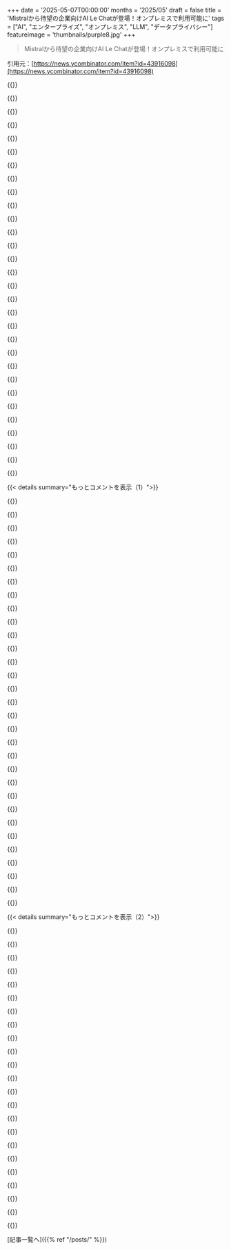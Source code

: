 +++
date = '2025-05-07T00:00:00'
months = '2025/05'
draft = false
title = 'Mistralから待望の企業向けAI Le Chatが登場！オンプレミスで利用可能に'
tags = ["AI", "エンタープライズ", "オンプレミス", "LLM", "データプライバシー"]
featureimage = 'thumbnails/purple8.jpg'
+++

> Mistralから待望の企業向けAI Le Chatが登場！オンプレミスで利用可能に

引用元：[https://news.ycombinator.com/item?id=43916098](https://news.ycombinator.com/item?id=43916098)




{{<matomeQuote body="データのプライバシーは企業にとってマジで大事だから、これはヤバいと思うんだよね。ゲームチェンジャーだよ。そうそう、MacでDocker使ってMistralローカルで動かせるらしいよ。" userName="codingbot3000" createdAt="2025/05/07 17:41:51" color="#45d325">}}




{{<matomeQuote body="マジでそれな。プライバシー問題でクラウド無理だから、ウチの会社でもオンプレミスで試してるんだよね。アメリカの会社じゃないのもポイント高い。<br>ローカル実行はオープンモデルだけじゃない？無料モデルはよく使うけど、商用モデルは使ったことないんだ。" userName="kergonath" createdAt="2025/05/07 18:08:16" color="#45d325">}}




{{<matomeQuote body="皆どうやってAIをコード書いてるのか不思議だよ。外部AI使うの許可してくれたクライアントいないんだもん。だから俺は検索エンジン代わりに使ってるだけ。コードそのものはAIに入れたり出したりできないな。" userName="distances" createdAt="2025/05/07 19:05:15" color="">}}




{{<matomeQuote body="クライアントの許可なしにAIでコード書くのは著作権やNDA的にリスク高いと思うよ。AI生成コードの所有権が微妙だし、会社のコードを外部AIに送るのは機密保持違反になるかも。俺は弁護士じゃないけど、やめといた方がいいと思うな。LLMはStackOverflowみたいに、会社のコードは絶対に入れない使い方してるよ。" userName="fhd2" createdAt="2025/05/07 19:11:06" color="#ff5c5c">}}




{{<matomeQuote body="MacでMistral Small 3.1を動かす方法他にもあるよ。Ollama（簡単）とMLXでできるんだ。Ollamaは15GBのでOK。MLXはHugging Faceにある8bitモデルをコマンドで使えるよ。Ollamaは画像入力もいける。詳しいコマンドやリンク貼っとくね。" userName="simonw" createdAt="2025/05/07 21:02:42" color="#45d325">}}




{{<matomeQuote body="Simonさん、メモリ16GBのM4 Mac Miniでコーディングに使える小さいモデルでおすすめありますか？" userName="indigodaddy" createdAt="2025/05/07 21:38:33" color="">}}




{{<matomeQuote body="それは結構キツい質問だね。アプリ動かすメモリも必要だし。<br>Qwen 3 8BならMLXで5GBメモリで動くけど、コーディングに使えるかは微妙かも。<br>正直、16GBならホスト型LLM（Claude 3.7 Sonnetとか）の方が安くていいと思うよ。" userName="simonw" createdAt="2025/05/07 21:42:54" color="#45d325">}}




{{<matomeQuote body="M2 Max MacBook Proの64GBメモリならどうですか？コーディング用のローカルモデルでおすすめありますか？<br>前にDeepSeek R1試したけど、データいっぱい落としたのにうまくいかなかったんです。もし64GB Macで動くDeepSeek R1のサイズとか、他の良いローカルLLM知ってたら教えて欲しいです！" userName="codetrotter" createdAt="2025/05/08 01:40:22" color="">}}




{{<matomeQuote body="AIコードの著作権がヤバいって本気で言ってる人いないでしょ。もし本当に問題なら、とっくに色んな会社がAIでコード書くの止めようと動いてるはずだよ。<br>何百億ドルも投資してAIコード生成を進めてる大企業があるのに、著作権心配するのは非現実的じゃない？リスクじゃないと思うな。" userName="jstummbillig" createdAt="2025/05/07 21:03:10" color="#ff5c5c">}}




{{<matomeQuote body="Qwen3とかDeepseekとか、もっとすごいモデルが今動くのに、コレ（Mistral Le Chat）出す意味あるの？" userName="v3ss0n" createdAt="2025/05/07 20:58:54" color="">}}




{{<matomeQuote body="アメリカとかヨーロッパが中国製のモデル使うのって、目先のことしか考えてないな。人気が出たら長い目で見て結構ヤバいコストがかかるって。中国がAIで勝つなんて、アメリカとかヨーロッパからしたら絶対ダメな結果じゃん。" userName="_bin_" createdAt="2025/05/08 01:58:06" color="">}}




{{<matomeQuote body="10年前にさ、みんながSOからコードコピペしてた時はどうよ？あの頃著作権とか気にしてた？多分してたのかもしれないけど、俺は覚えてないや。" userName="genghisjahn" createdAt="2025/05/07 19:59:16" color="">}}




{{<matomeQuote body="これってクラウドと何が違うの？スタートアップとか、コードはGithubに置いて、サービスの運用はAWSでやって、連絡は全部Gmailでしょ。LLMだけそんなに特別なのかな？" userName="shmel" createdAt="2025/05/07 19:44:21" color="#45d325">}}




{{<matomeQuote body="俺、Mistral Small 3.1が超お気に入りなんだよね（64GBのM2でも動くし）。Qwen 3もサイズ変えて色々試してみる価値あると思うよ。たださ、これらが一般的なコーディング作業で十分かって言われると分かんないんだよね。Claude 3.7 Sonnetとかo4-mini、Gemini 2.5 ProのAPIに慣れすぎちゃったからさ。" userName="simonw" createdAt="2025/05/08 03:45:57" color="#45d325">}}




{{<matomeQuote body="これって結局、何が証明できるかって話に行き着くよね。NN（ニューラルネットワーク）は説明できないし、裁判で証拠として見せるのは難しいだろうね。" userName="_bin_" createdAt="2025/05/07 21:17:52" color="">}}




{{<matomeQuote body="なんでそうなるの？アメリカ人が使いたくないのは分かるけど、ヨーロッパ人が？今の政治状況で、アメリカが openly ヨーロッパの土地を自分のものにしたいとか言ってるのに？俺だったらDeepSeekみたいな自分のとこで動かせるオープンソースのやつの方がいいわ。" userName="atwrk" createdAt="2025/05/08 08:46:13" color="">}}




{{<matomeQuote body="ヨーロッパ人の俺の意見なんだけどさ、LLMに情報聞く機会が増えてるから、本当の意味で民主的じゃない外国に、俺たちが手に入れる情報を選ばせちゃうのは賢いやり方じゃないと思うんだ。" userName="tigroferoce" createdAt="2025/05/08 11:08:27" color="">}}




{{<matomeQuote body="あとさ、MacのDockerモデルランナーの中でもMistralをローカルで動かせるぜ。<br>効率的に？macOSにはDockerがGPU使うためのAPIなんてないと思ってたんだけど。" userName="nicce" createdAt="2025/05/07 20:42:26" color="#38d3d3">}}




{{<matomeQuote body="そうなんだよね、まさにその通りだわ。俺はそんなに気にしないけど、ちょっとだけ効率は上がるかもね。でも時間で請求してるから、決まったやり方でやるのも全然平気だよ。" userName="distances" createdAt="2025/05/07 19:46:51" color="">}}




{{<matomeQuote body="ちょっと変わったアイデアなんだけどさ、家のネットワークで使う良い感じのLLMを動かしたいとしたら、色々なことに使えるモデルにはどのくらいの性能が必要？Raspberry Piとかでいける？古いThinkPadは？フルスペックの最新のMacbook？追記：あの昔のMac Prosとかは？" userName="martin_a" createdAt="2025/05/08 09:10:18" color="#ff5c5c">}}




{{<matomeQuote body="Macで16GBのunified memoryだと、ちゃんとしたコーディングモデルには小さすぎるな。そのマシンだと性能がかなり犠牲になっちゃうよ。たぶん1年後くらいには8GB VRAMに収まるもっと良いモデルが出るかもだけど、今はまだ無理。今、MacでコーディングLLM使うなら、標準はQwen 3 32bで、32gb memory以上のM1 macならすごく良く動く。Qwen 3 235bはもっと良いけど、128gb memory持ってる人は少ないしね。32bより小さいと、質がかなりガクッと落ちるのがわかるよ。16gb memoryならQwen 3 14b Q4_K_Mがベストな選択肢だろうけど、32bに比べると質はだいぶ悪いな。" userName="jychang" createdAt="2025/05/08 01:41:59" color="#ff5733">}}




{{<matomeQuote body="ピークメモリ使用量ってどうやって測るの？ Activity Monitorで見るだけ？ モデルごとにコンテキスト長が違うと、必要なメモリ量も違うはずなんだけど、ちゃんとした一覧情報が見当たらないんだよね（#weights * bitsみたいなざっくり計算以外で）。 LM Studioはモデルがメモリに収まるか警告は出してくれるけど、そんな正確じゃないしなー。" userName="aukejw" createdAt="2025/05/08 10:04:32" color="">}}




{{<matomeQuote body="証拠？あるよ。あなたが挑戦された時にした発言とかね。あとはコミットログも、ある程度は疑いを抱かせるかもね。まあ、「嘘をつくだけ」って言うかもしれないけど、法廷で気軽な嘘をつく人がどれだけいるかな？ 俺は絶対しないな。倫理観は置いといて、報復とか考えたら結構勇気がいることだよ。" userName="fhd2" createdAt="2025/05/08 05:14:28" color="">}}




{{<matomeQuote body="これはコーディング用LLMを提供する側からの「Kool-aid」（盲信）だと思うな。Githubでコードが収集されて、BigCorp$の学習システムに使われてることに、たくさんの人がめちゃくちゃ怒ってるんだから。親コメントはさ、1200年頃にLondon北部の城にいる、ちょっと偉そうなフランス人と、城の外でボロをまとって農具持って怒ってる地元の人々っていう状況を思い出すよ。武装した塔の衛兵がもう一人に「誰もこの土地の支配について真剣に異議を唱えてないよ”って言ってるみたいな発言だね。" userName="mistrial9" createdAt="2025/05/08 00:41:01" color="">}}




{{<matomeQuote body="Qwen使うのに何使ってるの？ 俺はLMStudio入れて、VSCodeでContinue使ってるんだけど、Cursor’s IDEとかGitHub Copilot pluginみたいに機能が豊富って感じがしないんだよね。" userName="chedabob" createdAt="2025/05/08 09:24:07" color="">}}




{{<matomeQuote body="vscodeでcontinueとollamaの標準設定で、必要なAIコーディングサポートの99%はもう足りてると思うな。cursorみたいな商用製品よりも良いかも。特に俺が使ってるプロジェクトとか言語ではね。使ってなかったMac Studioを小さなAIステーションとして使ってるよ。コードベースを埋め込むこともできるけど、まだ必要なかった。もっと性能求めるなら強いGPU積んだPC買えばいいけど、オートコンプリートくらいならこれで十分だよ。" userName="raxxorraxor" createdAt="2025/05/08 08:56:00" color="#ff5733">}}




{{<matomeQuote body="AIが生成したものの所有権について、少なくともUSでは、著作権がなく所有権も持てない可能性がかなり高いみたい。つまり所有権も持てないってこと！ これが法律的にどう影響するかは、まだこれからシステムを通して明らかになっていくところだけどね。" userName="reverius42" createdAt="2025/05/07 22:57:47" color="#38d3d3">}}




{{<matomeQuote body="ゲームチェンジャーっていうのはちょっと言い過ぎかな。すでにオープンソースのツール（Ollama, Open WebUI等）がたくさんある分野だし、既存のものでも多くの機能は実現できてるよ。Le Chatはエンタープライズ向けに上手く作るんだろうけど、鍵は既存の企業システムとのシームレスな連携だね。それが上手くできなければ、他の自己ホスト型ツールと大差ないかも。" userName="lolinder" createdAt="2025/05/07 23:36:57" color="#45d325">}}




{{<matomeQuote body="クライアントってAWSとかAzureとかGCP使ってないの？ あそこならプライベートLLMをすぐ使える状態で提供してるけど。" userName="crimsoneer" createdAt="2025/05/08 04:22:38" color="">}}




{{<matomeQuote body="俺はK8Sでollamaとopen-webuiをセットアップして使ってるから、多分これは使わないと思うけど、dockerが1ヶ月前にこれ（Docker Model Runner）を発表したよ：https://www.docker.com/blog/introducing-docker-model-runner" userName="jt_b" createdAt="2025/05/07 21:27:31" color="#45d325">}}




{{< details summary="もっとコメントを表示（1）">}}

{{<matomeQuote body="「時間で請求してる」って部分には同意できないかな。もちろんそうだけど、うちみたいな小さなエージェンシーは、対価として価値を提供してるって考えてるんだ。クライアントには予算があるし、ソフトウェア開発から得られるメリットも限られてる。他のエージェンシーとか、クライアント社内のチームと競争するには、全体的に見てもっと費用対効果が高いサービスを提供する必要があると感じるね。でも、コードをタイプするだけじゃないし、そのコーディングですらLLMでそんなに高速化しないんだ、質や安定性が大事ならね。だから、それでも全然大丈夫だと思うよ。" userName="fhd2" createdAt="2025/05/07 19:57:47" color="">}}




{{<matomeQuote body="Mistralはさ、StabilityとかEleuther、Aleph Alpha、Nyonic、たぶんBlack Forest Labsとか、政府資金の共同研究とか、他の欧州の超期待されてたAIスタートアップ／集団が達成できなかったことを本当に成し遂げたね。 Mistralよりずっと前に存在してたところも多かったのにさ。彼らにおめでとう、すごい仕事だ。" userName="beernet" createdAt="2025/05/08 11:08:42" color="#ff33a1">}}




{{<matomeQuote body="俺には彼らが一般的なAIコンサルティング＆ソリューション会社になったように感じるな。それが悪いビジネスってわけじゃないけど、特に「EU製」って宣伝文句から利益を得られる可能性があるしね（政府との契約とか規制とか、色々あるだろうけど）。もっと性能が良くてコスト効率の良いオープンソースモデルとインフラを使えば、似たようなソリューション（オンプレミス）はもうデプロイできるんだよ。ここでMistralが提供してるのは、そのデプロイを代わりにやってくれることだけど、完全にオープンなスタックで同じことをしてる他の会社を止めるものは何も無いんだ。それに、そういう会社はR＆Dにお金を無駄にしないっていうメリットもあるしね。" userName="Palmik" createdAt="2025/05/08 13:25:36" color="#785bff">}}




{{<matomeQuote body="それ、うちがHopsworksでやってることだわ。HopsworksはEU製のAIシステム開発・運用プラットフォームなんだ。うちにはDeepSeek-v3とかLlamaモデルを動かしてる顧客がいるよ。これにChat UIをくっつけて、Chatアプリとして主権AI市場向けの既製品として売るなんて考えたこともなかったけど、ありかもね。" userName="jamesblonde" createdAt="2025/05/08 16:35:12" color="">}}




{{<matomeQuote body="俺は部外者だけど、上に挙げられてるスタートアップは全然聞いたことなかったんだ。Mistralはopenai/anthropicが爆発的に有名になった後、突然現れて、すぐに技術力で3番目の有力候補だって言われるようになったんだよ。もしかしたら騙されてたのかもしれないけどね。" userName="agumonkey" createdAt="2025/05/08 13:06:01" color="">}}




{{<matomeQuote body="Black Forest LabsはFLUXを作ったところで、一時期は入手可能な最高のオープン画像モデルだったんだ（そして一般的にかなり強力な画像モデル）。とは言え、今は中国のモデルの波とか、自己回帰型画像モデルの登場で、それがどれだけ真実であり続けるかは分からないけどね。" userName="danielbln" createdAt="2025/05/08 13:23:18" color="">}}




{{<matomeQuote body="Mistralってここで何か特別なことしてる？ Llamaモデルはオープンソースだし、Cohereはオンプレミスで動くとかさ。" userName="bobxmax" createdAt="2025/05/08 14:53:24" color="">}}




{{<matomeQuote body="市場での牽引力を示して、製品開発を実行に移したこと。他の挙げられてた会社はどこもそこに到達しなかったんだよ。" userName="beernet" createdAt="2025/05/12 08:51:42" color="#45d325">}}




{{<matomeQuote body="この発表はさ，Hacker Newsで話されてる新しい独自モデルのMistral Medium 3と一緒に出たんだって．<br>詳しくはここ見てね．https://news.ycombinator.com/item?id=43915995" userName="85392_school" createdAt="2025/05/07 17:32:14" color="#45d325">}}




{{<matomeQuote body="うーん，よくわかんないなー．<br>なんかローカルサーバーで使う機能っぽい話してるのに，最後はGCPで使えるって書いてあるし．<br>これって結局APIなわけ？企業が自分とこに置くモデル？それともソフトとモデルの組み合わせ？<br>企業間の”シナジー”みたいな言葉ばっかりで，結局何売ってるのかぜんぜんわかんないや．" userName="Havoc" createdAt="2025/05/07 23:39:08" color="#ff5733">}}




{{<matomeQuote body="あ，Google Cloud Marketplaceって言ってるね（Google Cloud Platformじゃなくて）．<br>たぶんここにリストされてるやつみたいだよ．https://console.cloud.google.com/marketplace/product/mistral...<br>ここにはね，”Managed Services are fully hosted， managed and supported by the service providers． Although you register with the service provider to use the service， Google handles all billing．”って書いてある．<br>だから俺の予想だと，Google Marketplaceは「見つけてもらう」のと「請求」のために使ってて，ホストされるオプションかオンプレミスを選ぶオプションを提供してるんじゃないかな．<br>うん，でも確かに分かりにくいってのは同意！" userName="frabcus" createdAt="2025/05/08 10:52:15" color="#ff5c5c">}}




{{<matomeQuote body="いろんなツールがさ，Google MarketplaceとかAWSの equivalent で請求できるのは，こういう理由なんだよ．<br>－ 他の請求とまとめて払えるから．<br>－ たぶん承認を得やすいんだろうね．<br>－ そして（少なくとも俺らの場合はこれが重要なんだけど），Google Cloud（とかAWS）の契約で決めた費用コミットメントを達成できるし，割引も維持できるからなんだ．<br> :)" userName="tecleandor" createdAt="2025/05/08 11:00:57" color="#38d3d3">}}




{{<matomeQuote body="俺はMistral応援してるんだけど，個人的にはさ，いろんなモデルにアクセスできることこそがマジで一番使える機能だと思うんだよねー．<br>コード書きたい時もあれば，文章書きたい時もあるし．それに，どのモデルも同じように作られてるわけじゃないしさ．" userName="_pdp_" createdAt="2025/05/07 18:25:32" color="">}}




{{<matomeQuote body="正直言うと，俺は「一つの汎用モデルで全部やっちゃう」ってアプローチが結局は勝つと思うな．<br>すっごく特別なタスクでもない限り，みんな「このモデルは何が得意で，あのモデルは何が得意で」なんてイチイチ考えたくないだろうし．" userName="the_clarence" createdAt="2025/05/08 04:07:02" color="">}}




{{<matomeQuote body="個人的には，人は「おしゃべりするモデル」じゃなくて，「何かをやってくれるエージェント」とやり取りしたいんだと思うよ．<br>で，エージェントってのは定義からして専門化されてるから，特定のモデルが必要になるはず．<br>Mistralだって，一番性能いいモデルが何でもできるわけじゃないのと同じで，全部のタスクに良いとは限らないんじゃないかな．" userName="_pdp_" createdAt="2025/05/08 10:20:32" color="#ff5c5c">}}




{{<matomeQuote body="エージェントはさ，今はプロンプトとかMCPで専門化されることが多くて，モデルそのもので専門化されることはどんどん少なくなってきてるんだよ．" userName="the_clarence" createdAt="2025/05/08 20:35:43" color="#ff5733">}}




{{<matomeQuote body="どのモデルを使ったらいいか判断するために，すっごく軽いモデルを先に置いておく，なんてこともできるんじゃない？" userName="sschueller" createdAt="2025/05/08 06:23:30" color="">}}




{{<matomeQuote body="そのアイデア，理論上はいいんだけど，実際はけっこう大変なんだ．特にみんなで使う環境だとね．今うちの職場でローカルLLMを試してるんだけど，まさにそれでモデルの入れ替え（スワッピング）が遅くて困ってるんだ．<br>VRAMに全部置けないと入れ替えが必要なんだけど，それがすっごく遅い．<br>ユーザーは待つの嫌がるから，すぐ使われなくなる可能性が高いよ．<br>これはMixture-of-Experts （MoE）を手動でやってるようなもんだけど，本物のMoEは内部でうまく処理するようになってる．<br>遅延を減らすには大量のGPUとVRAMが必要で，コストも複雑さも増えるし，リソースも無駄になりがちだよ．" userName="sReinwald" createdAt="2025/05/08 08:02:07" color="#785bff">}}




{{<matomeQuote body="Semantic router見た？あれならタスクに合った適切なモデルを素早く見つけられるよ。LLMをルーティングに使うのは良くないって意見には同意。金かかるし、時間かかるし、間違ったルートを選びがち。" userName="gustofied" createdAt="2025/05/08 13:01:49" color="">}}




{{<matomeQuote body="Semantic routerは気になってるけど、うちの今のボトルネックはルーティング速度じゃなくてモデルの入れ替えなんだ。Gemma3 4Bで十分だし、これは個人的な探索だから最適化に必死じゃない。Semantic routerは商用APIでコスト削減に良さそう。簡単な処理を安いモデルに振れば、Claude 3.7で.csvフォーマットとかいう無駄遣いをなくせるよ。" userName="sReinwald" createdAt="2025/05/08 16:55:39" color="#ff5c5c">}}




{{<matomeQuote body="良いアイデアだね。そしたら、その前に別の軽いモデルを置いて、どのモデルを使えばどのモデルを使うか分かるかを判断するためにどのモデルを使うか判断させる、とかできるじゃん。LLMだらけになるね、 all the way down。" userName="F-Lexx" createdAt="2025/05/08 07:53:53" color="">}}




{{<matomeQuote body="俺の推測だと、これは basically AIプロバイダーがゆっくり移行してる方向性だと思うな。そして、これはモデルが内部的にMixture of Experts (MoE)で既にやってることみたいだね。" userName="the_clarence" createdAt="2025/05/08 20:36:34" color="">}}




{{<matomeQuote body="つまりさ、汎用モデルってのはある意味で既にこれやってんだよ、選択したエキスパートにルーティングするって。これってアンサンブル学習のかなり基本的なコンセプトで、実質MOEのエキスパートってそういうことじゃん。もっとルーティングの層を重ねるのもできるけど非効率だね。最適なソリューションは最終的に、 hyper-focusedなエキスパートモデルを訓練・公開する会社が出てきて、ベンダーがそれらを組み合わせて使うようになると思う。スマホ部品みたいに、いろんな会社から買って最高のモデルを組み立てるイメージ。AppleだってSamsungのチップ使ってるじゃん。" userName="promiseofbeans" createdAt="2025/05/08 11:37:51" color="#ff33a1">}}




{{<matomeQuote body="俺もAPIで色々なプロバイダー（Mistral, Anthropic, Gemini, OpenAI）にunified clientでアクセスしてるよ。CLIで’aichat’使ってるんだけどめっちゃ便利。モデル切り替えとかログとか簡単。APIは学習に使わない保証付きのはずだし、何よりめっちゃ安い。日に何度も使って月に数€くらいだね。" userName="downsplat" createdAt="2025/05/08 13:00:16" color="#ff5733">}}




{{<matomeQuote body="Gemini’s free tierは絶対にあなたの入力を学習に使うよ［1］。Mistral’s free tierも同じ［2］。AnthropicとOpenAIはデータ収集にオプトインすると割引価格になったり無料トークンをもらえたりする。［1］： https：//ai.google.dev/gemini-api/terms#data-use-unpaid<br>［2］： https：//mistral.ai/terms#privacy-policy" userName="Deathmax" createdAt="2025/05/08 13:13:29" color="#45d325">}}




{{<matomeQuote body="ああ、つまり有料のAPI accessってことね。credit card登録すれば、月末になってもpeanutsみたいなもんだよ。Sorry I didn’t specify。無料サービスだと自分がproductになるって良い reminderだね！" userName="downsplat" createdAt="2025/05/08 13:27:01" color="">}}




{{<matomeQuote body="俺、le chat使うのめっちゃ好き。openaiより情報渡すのずっと安心だって感じる。" userName="I_am_tiberius" createdAt="2025/05/07 19:05:43" color="">}}




{{<matomeQuote body="＞世界クラスのAIエンジニアリングチームが、価値実現までず～っとサポートしてくれるってさ。" userName="dlachausse" createdAt="2025/05/07 17:56:54" color="">}}




{{<matomeQuote body="なるほどね。でもきっと結構高いでしょ。それならそのお金で、オープンソースモデルを手伝ってくれる人を雇えばいいじゃん。" userName="victorbjorklund" createdAt="2025/05/07 23:08:55" color="">}}




{{<matomeQuote body="多分「責任の所在を一つにする」っていう考え方がここには当てはまるんだろうね。特にヨーロッパではさ。" userName="disgruntledphd2" createdAt="2025/05/08 10:22:19" color="#ff33a1">}}

{{</details>}}




{{< details summary="もっとコメントを表示（2）">}}

{{<matomeQuote body="メール解析か… 紹介動画では他のツールと一緒にメール検索できるって言ってたね。<br>どんなメールクライアントに対応してるの？これに関連するツールで同じことできるのある？" userName="adamsiem" createdAt="2025/05/12 18:57:55" color="#ff33a1">}}




{{<matomeQuote body="オンプレミス版のハードウェア要件について全然書いてないね。どんなGPU？何個必要？ディスク容量は？" userName="starik36" createdAt="2025/05/07 21:28:49" color="#785bff">}}




{{<matomeQuote body="多分柔軟なんじゃないかな。Mistralはコンシューマー向けハードでも動く小さいモデルも作ってるし、必要に応じてスケールアップ・ダウンできるのかもね。提供側で何ができるかにもよるだろうけど。" userName="tootie" createdAt="2025/05/08 00:47:17" color="#38d3d3">}}




{{<matomeQuote body="僕、スマホでMistralモデル動かしてるよ！" userName="rowanajmarshall" createdAt="2025/05/08 10:46:00" color="">}}




{{<matomeQuote body="もうちょっと詳しく教えてよ？それってGPUコネクタ付きのデカいスマホか小さいラップトップ？それとも小さいモデルなの？" userName="dr_kretyn" createdAt="2025/05/08 15:29:45" color="">}}




{{<matomeQuote body="面白いね。ヨーロッパが本気で対抗しようとしてるのが珍しい。そういうの応援したいな。" userName="guerrilla" createdAt="2025/05/07 18:20:11" color="">}}




{{<matomeQuote body="Mistralってぶっちゃけヨーロッパ全体じゃなくてフランスだよね．ヨーロッパにはいくつか計画があるみたいだけど，見る限り本気で競争できるものを作るのが目的じゃないっぽい．目的はEUのデータを企業のためにEU内に留めることで，一方会社に強制されてないユーザーはみんなUSかChinaにデータを送ってるし．" userName="fortifAI" createdAt="2025/05/08 08:34:09" color="">}}




{{<matomeQuote body="最後にチェックしたけどFranceってEuropeにあるよね．CaliforniaにあるからってGoogleとかAppleはAmericanじゃないって言うようなもんでしょ．" userName="blitzar" createdAt="2025/05/08 10:59:01" color="">}}




{{<matomeQuote body="このスレッドの愛国的とかUS州に例える言い方って，US中心的な見方だと思うんだ．誰もEUを連邦国家なんて思ってないし，”ヨーロッパ人”を統一された国民だなんて思ってないよ．EUはせいぜいバカげたことから守ってくれるくらい．NAFTAとかfive eyesに似てるかな．文化的忠誠もUSとanglosphereの関係に似てる．最近は色々急速に変わってるけど．" userName="klabb3" createdAt="2025/05/08 12:46:37" color="#ff5c5c">}}




{{<matomeQuote body="うん，比喩には違いがあるよね．それに議会ってのは密室での握手よりはマシだよ，完璧じゃなくてもね．州と比較するのはもっと無理があるな．UKは深刻な報復どころか軍事衝突もなくEUを出たじゃん．もしTexasとかCaliforniaが本気で分離しようとしたらどうなると思う？" userName="klabb3" createdAt="2025/05/08 17:49:01" color="">}}




{{<matomeQuote body="このコメントは来ると思ってたよ．MistralはChatGPT，Claude，Llama，Gemini/Gemmaの中でずっと最下位か，少なくともそれに近いね．個人的な経験から，Mistralがひどくて他のLLMがずっと良いのを知ってるんだ．<br>最高のならChatGPT，ローカルならLlama（たぶんGemma），会社のTOS破るようなことならMistral．．．でも2025年にはdeepseekに抜かれそう．<br>Europe以外の人はLLMに愛国心なんてないから，最高のを使うだけだよ．Mistralにはほとんど使い道がないね．" userName="resource_waste" createdAt="2025/05/07 18:48:59" color="#45d325">}}




{{<matomeQuote body="＞ローカルで使いたい？ Llama（たぶんGemma）<br>LlamaはQwenに替えて，Gemmaはまだまだだね．<br>＞Mistralはずっと最下位か．．．<br>Mistralは長いこと”主力オープンウェイトベースモデル”だったし，賢いポジショニングでまた戻ってくるかも．<br>今はリードしてないけど，外部から見ると（Cohereみたいに）生き残るために革新的なビジネスモデルを探してて，PMFに到達して夢を続けようとしてるのが立派だと思う．この段階ではたくさん実験するだろうね．" userName="omneity" createdAt="2025/05/07 19:45:05" color="#ff5733">}}




{{<matomeQuote body="＞LlamaをQwenに替えて，Gemmaは全然話にならない．<br>最新のgemma3試した？結構感動したよ．qwen3にすぐ抜かれたけど，まだ無視するのは早い．例えば3～4bとか小さいgemmaは同じサイズのqwenより暴走しにくいみたい．<br>この分野の最新についていけないのを責められないけど，スマホでも動かせる選択肢が複数あるのはすごいこと．<br>とにかくMistralは注目する価値あり．他のプレイヤーをオープンウェイトに向かわせたり，小さいモデルが通用することを証明したりですごく貢献したんだ．クローズドモデルは微妙だけど，まだ諦めてないのは良いことだよ．" userName="drilbo" createdAt="2025/05/07 21:23:07" color="#785bff">}}




{{<matomeQuote body="たぶん個人の使い方によるんだろうけど，自分にとってはGemma3はそんなに使い物にならないな（競争力がないか，使う価値がない）．自分使い方だとQwen 2.5 14BがGemma 27Bを完全に凌駕してる．Qwen 2.5 3Bも競争力あり．0.6Bモデルが基本的なタスクで使えるって意味で，3シリーズはもっと面白い．<br>Qwenが物足りないなって思うのは，完全に個性が無いとこだね．" userName="omneity" createdAt="2025/05/07 21:44:23" color="">}}




{{<matomeQuote body="個人的には最近いくつか逆の経験があるよ，難しい質問だとMistralがChatgptより性能良かったりしたんだ．" userName="amelius" createdAt="2025/05/07 20:25:27" color="">}}




{{<matomeQuote body="何が言いたいんだ？ 欧州製のLLMにも居場所はあるだろ、”愛国心”だろうとデータ安全だろうとさ。それに、中国人が自分たちのものに”愛国的”じゃないなんて言うなよ。みんな違うやり方があるんだ。もしMistralが市場に合えば、成功するさ。" userName="tacker2000" createdAt="2025/05/07 19:58:06" color="">}}




{{<matomeQuote body="たぶん低評価されてるのは、モデルの世代とかバージョン（’ChatGPT’とか）を全然出してないからじゃない？ それだとあんま信頼できないし。" userName="byefruit" createdAt="2025/05/07 19:01:39" color="">}}




{{<matomeQuote body="最初のコメントで、Mistralを使ったのはライセンスが緩いからって言ってたよね（だから7Bを使ったんだと推測？）。それなのに、最先端の商用モデルと色々比較してるけどさ。Mistralの最新の商用モデルとか試したの？それとも最新のオープンモデルでも？" userName="dismalaf" createdAt="2025/05/07 19:12:34" color="">}}




{{<matomeQuote body="”愛国的なヨーロッパ人”ってのは…興味深い言葉の組み合わせだね。ほぼ矛盾語（oxymoron）って言ってもいいかも。" userName="thrance" createdAt="2025/05/07 19:28:31" color="">}}




{{<matomeQuote body="へぇ。俺はね、アメリカ人はヨーロッパ人の共通のアイデンティティを過大評価しがちだと思うんだ。世論調査でも、ほとんどのヨーロッパ人にとって、ヨーロッパ人としてのアイデンティティは二番目に遠く及ばないって。EUはエリート主義プロジェクトで、国民の正当性もゆっくり獲得中。とはいえ、個人的にはすごく愛国的なヨーロッパ人だけどね。" userName="bluebarbet" createdAt="2025/05/08 16:20:43" color="">}}




{{<matomeQuote body="これすごく速くてびっくりしたよ。GeminiとかChatGPTだと返事が終わるまでずーっと待つのに慣れてたから、これは一瞬だ。" userName="qwertox" createdAt="2025/05/08 17:56:29" color="#38d3d3">}}




{{<matomeQuote body="このセットアップで、どうやってIP（知的財産）を保護するのか気になるね。" userName="amelius" createdAt="2025/05/08 08:45:41" color="">}}

{{</details>}}



[記事一覧へ]({{% ref "/posts/" %}})
